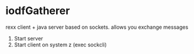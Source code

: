# iodfGatherer

rexx client + java server based on sockets.
allows you exchange messages

1. Start server
2. Start client on system z (exec sockcli)
